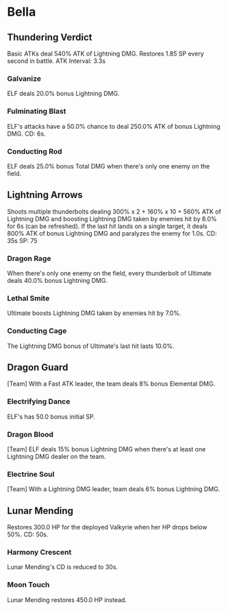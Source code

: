 # Bella

## Thundering Verdict

Basic ATKs deal 540% ATK of Lightning DMG. Restores 1.85 SP every second in battle.
ATK Interval: 3.3s

### Galvanize

ELF deals 20.0% bonus Lightning DMG.

### Fulminating Blast

ELF's attacks have a 50.0% chance to deal 250.0% ATK of bonus Lightning DMG. CD: 6s.

### Conducting Rod

ELF deals 25.0% bonus Total DMG when there's only one enemy on the field.

## Lightning Arrows

Shoots multiple thunderbolts dealing 300% x 2 + 160% x 10 + 560% ATK of Lightning DMG and boosting Lightning DMG taken by enemies hit by 8.0% for 6s (can be refreshed). If the last hit lands on a single target, it deals 800% ATK of bonus Lightning DMG and paralyzes the enemy for 1.0s.
CD: 35s
SP: 75

### Dragon Rage

When there's only one enemy on the field, every thunderbolt of Ultimate deals 40.0% bonus Lightning DMG.

### Lethal Smite

Ultimate boosts Lightning DMG taken by enemies hit by 7.0%.

### Conducting Cage

The Lightning DMG bonus of Ultimate's last hit lasts 10.0%.

## Dragon Guard

[Team] With a Fast ATK leader, the team deals 8% bonus Elemental DMG.

### Electrifying Dance

ELF's has 50.0 bonus initial SP.

### Dragon Blood

[Team] ELF deals 15% bonus Lightning DMG when there's at least one Lightning DMG dealer on the team.

### Electrine Soul

[Team] With a Lightning DMG leader, team deals 6% bonus Lightning DMG.

## Lunar Mending

Restores 300.0 HP for the deployed Valkyrie when her HP drops below 50%. CD: 50s.

### Harmony Crescent

Lunar Mending's CD is reduced to 30s.

### Moon Touch

Lunar Mending restores 450.0 HP instead.